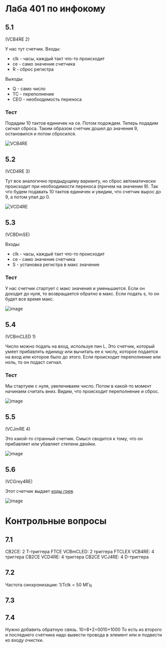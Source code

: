# Лаба 401 по инфокому

## 5.1

(VCB4RE 2)

У нас тут счетчик.
Входы:

* clk - часы, каждый такт что-то происходит
* ce - само значение счетчика
* R - сброс регистра

Выходы:
* Q - само число
* TC - переполнение
* CEO - необходимость переноса

### Тест

Подадим 10 тактов единичек на ce.
Потом подождем. Теперь подадим сигнал сброса.
Таким образом счетчик дошел до значения 9, остановился и потом сбросился.

![VCB4RE](https://user-images.githubusercontent.com/25401699/218034190-987d6db6-802a-42e4-83e9-e2097b129ad7.PNG)

## 5.2

(VCD4RE 3)

Тут все аналогично предыдущему варианту, но сброс автоматически происходит при необходимости переноса (причем на значении 9).
Так что будем подавать 10 тактов единичек и увидим, что счетчик вырос до 9, а потом упал до 0.

![VCD4RE](https://user-images.githubusercontent.com/25401699/218034240-b6925674-58aa-4ece-87a8-8f6cd9dd0d69.PNG)

## 5.3

(VCBDmSE)

Входы:

* clk - часы, каждый такт что-то происходит
* ce - само значение счетчика
* S - установка регистра в макс значение

### Тест

У нас счетчик стартует с макс значения и уменьшается. Если он доходит до нуля, то возвращается обратно в макс.
Если подать s, то он будет все время макс.

![image](https://user-images.githubusercontent.com/25401699/218038882-47c0dda9-db73-4500-b261-d916ce5a7dbf.png)

## 5.4

(VCBmCLED 1)

Число можно подать на вход, используя пин L.
Это счетчик, который умеет прибавлять единицу или вычитать ее к числу, которое подается на вход или которое было до этого.
Если происходит переполнение или ноль, то он подаст сигнал.

### Тест

Мы стартуем с нуля, увеличиваем число. Потом в какой-то момент начинаем считать вниз. Видим, что происходит переполнение и сброс.

![image](https://user-images.githubusercontent.com/25401699/218042657-90911aca-5157-4456-b1dd-c2c4f3eedef1.png)

## 5.5

(VCJmRE 4)

Это какой-то странный счетчик.
Смысл сводится к тому, что он прибавляет или убавляет степени двойки.

![image](https://user-images.githubusercontent.com/25401699/218045191-544a21b3-2c63-4740-b8ba-2eba0a6e71de.png)

## 5.6

(VCGrey4RE)

Этот счетчик выдает [коды грея](http://e-maxx.ru/algo/gray_code).

![image](https://user-images.githubusercontent.com/25401699/218048150-1e0a856e-d2fb-4e64-bdd3-27d421567838.png)

# Контрольные вопросы

## 7.1

CB2CE: 2 Т-триггера FTCE 
VCBmCLED: 2 триггера FTCLEX 
VCB4RE: 4 триггера CB2CE
VCD4RE: 4 триггера CB2CE
VCJ4RE: 4 D-триггера

## 7.2

Частота синхронизации: 1/Tclk = 50 МГц

## 7.3

## 7.4

Нужно добавить обратную связь. 10=8+2=0010+1000
То есть из второго и последнего счетчика надо вывести провода в элемент или и подвести ко входу очистки.
